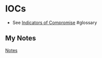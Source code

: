 # IOCs
- See [Indicators of Compromise](indicators-of-compromise.md) #glossary
## My Notes
[Notes](mynotes/iocs-notes.md)
